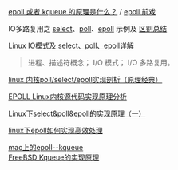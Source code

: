 [epoll 或者 kqueue 的原理是什么？](https://www.zhihu.com/question/20122137/answer/14049112) / [epoll 前戏](http://www.ctosay.cn/content/65068392402589222773.html)  

IO多路复用之 [select](http://www.cnblogs.com/Anker/p/3258674.html)、[poll](http://www.cnblogs.com/Anker/p/3261006.html)、[epoll](http://www.cnblogs.com/Anker/p/3263780.html) 示例及 [区别总结](http://www.cnblogs.com/Anker/p/3265058.html)  

[Linux IO模式及 select、poll、epoll详解](https://segmentfault.com/a/1190000003063859)

> 进程、描述符概念；
> I/O 模式；
> I/O 多路复用。

[linux 内核poll/select/epoll实现剖析（原理经典）](http://blog.csdn.net/lishenglong666/article/details/45536611)

[EPOLL Linux内核源代码实现原理分析](http://www.valleytalk.org/2012/08/05/epoll-linux%E5%86%85%E6%A0%B8%E6%BA%90%E4%BB%A3%E7%A0%81%E5%AE%9E%E7%8E%B0%E5%8E%9F%E7%90%86%E5%88%86%E6%9E%90/)

[Linux下select&poll&epoll的实现原理（一）](http://www.cnblogs.com/lanyuliuyun/p/5011526.html)

[linux下epoll如何实现高效处理](http://www.cnblogs.com/debian/archive/2012/02/16/2354469.html)

[mac上的epoll--kqueue](https://zhuanlan.zhihu.com/p/21375144)  
[FreeBSD Kqueue的实现原理](http://wangxuemin.github.io/2015/07/30/FreeBSD%20Kqueue%E7%9A%84%E5%AE%9E%E7%8E%B0%E5%8E%9F%E7%90%86/)  

